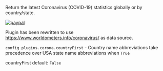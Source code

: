 Return the latest Coronavirus (COVID-19) statistics globally or by country/state.

[![paypal](https://www.paypalobjects.com/en_US/i/btn/btn_donateCC_LG.gif)](https://www.paypal.com/cgi-bin/webscr?cmd=_s-xclick&hosted_button_id=T8E56M6SP9JH2)

Plugin has been rewritten to use https://www.worldometers.info/coronavirus/ as data source.

`config plugins.corona.countryFirst` - Country name abbreviations take precedence over USA state name abbreviations when `True`

countryFirst default: `False`
